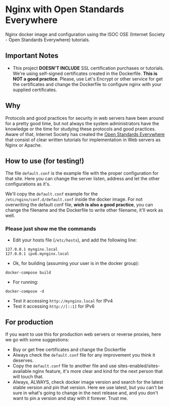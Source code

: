 # Nginx with Open Standards Everywhere
Nginx docker image and configuration using the ISOC OSE (Internet Society - Open Standards Everywhere) tutorials.

## Important Notes
- This project **DOESN'T INCLUDE** SSL certification purchases or tutorials. We're using self-signed certificates created in the Dockerfile. **This is NOT a good practice**. Please, use Let's Encrypt or other service for get the certificates and change the Dockerfile to configure nginx with your supplied certificates.

## Why
Protocols and good practices for security in web servers have been around for a pretty good time, but not always the system administrators have the knowledge or the time for studying these protocols and good practices. Aware of that, Internet Society has created the [Open Standards Everywhere](https://www.internetsociety.org/issues/open-standards-everywhere/) that consist of clear written tutorials for implementation in Web servers as Nginx or Apache.

## How to use (for testing!)
The file `default.conf` is the example file with the proper configuration for that site. Here you can change the server listen, address and let the other configurations as it's.

We'll copy the `default.conf` example for the `/etc/nginx/conf.d/default.conf` inside the docker image. For not overwriting the default conf file, **wich is also a good practice**, you can change the filename and the Dockerfile to write other filename, it'll work as well.

### Please just show me the commands

- Edit your hosts file (`/etc/hosts`), and add the following line: 
```
127.0.0.1 mynginx.local
127.0.0.1 ipv6.mynginx.local
```

- Ok, for building (assuming your user is in the docker group):
```
docker-compose build
```

- For running:
```
docker-compose -d
```

- Test it accessing `http://mynginx.local` for IPv4
- Test it accessing `http://[::1]` for IPv6

## For production
If you want to use this for production web servers or reverse proxies, here we go with some suggestions:
- Buy or get free certificates and change the Dockerfile
- Always check the `default.conf` file for any improvement you think it deserves.
- Copy the `default.conf` file to another file and use sites-enabled/sites-available nginx feature, it's more clear and kind for the next person that will touch that.
- Always, ALWAYS, check docker image version and search for the latest stable version and pin that version. Here we use latest, but you can't be sure in what's going to change in the next release and, and you don't want to pin a version and stay with it forever. Trust me.


